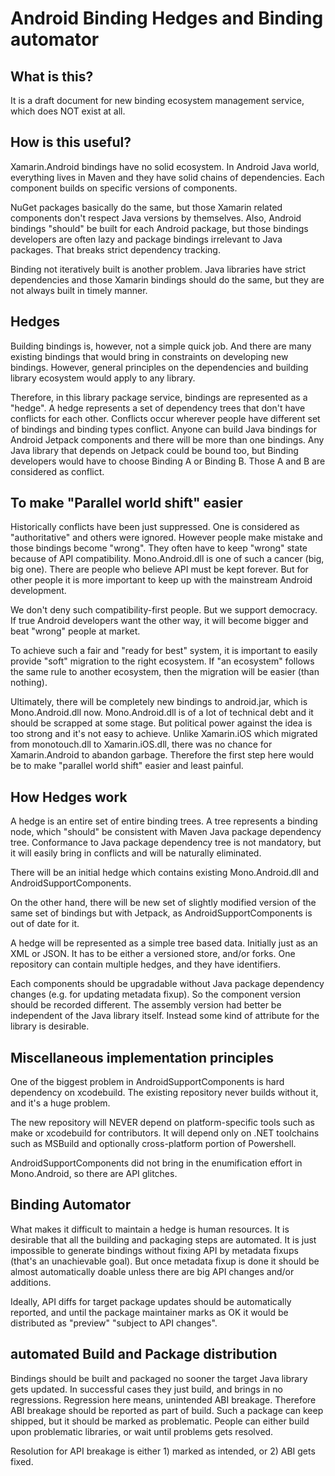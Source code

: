 
# Android Binding Hedges and Binding automator

## What is this?

It is a draft document for new binding ecosystem management service, which does NOT exist at all.

## How is this useful?

Xamarin.Android bindings have no solid ecosystem. In Android Java world, everything lives in Maven and they have solid chains of dependencies. Each component builds on specific versions of components.

NuGet packages basically do the same, but those Xamarin related components don't respect Java versions by themselves.  Also, Android bindings "should" be built for each Android package, but those bindings developers are often lazy and package bindings irrelevant to Java packages. That breaks strict dependency tracking.

Binding not iteratively built is another problem. Java libraries have strict dependencies and those Xamarin bindings should do the same, but they are not always built in timely manner.

## Hedges

Building bindings is, however, not a simple quick job. And there are many existing bindings that would bring in constraints on developing new bindings. However, general principles on the dependencies and building library ecosystem would apply to any library.

Therefore, in this library package service, bindings are represented as a "hedge". A hedge represents a set of dependency trees that don't have conflicts for each other. Conflicts occur wherever people have different set of bindings and binding types conflict. Anyone can build Java bindings for Android Jetpack components and there will be more than one bindings. Any Java library that depends on Jetpack could be bound too, but Binding developers would have to choose Binding A or Binding B. Those A and B are considered as conflict.

## To make "Parallel world shift" easier

Historically conflicts have been just suppressed. One is considered as "authoritative" and others were ignored. However people make mistake and those bindings become "wrong". They often have to keep "wrong" state because of API compatibility. Mono.Android.dll is one of such a cancer (big, big one). There are people who believe API must be kept forever. But for other people it is more important to keep up with the mainstream Android development.

We don't deny such compatibility-first people. But we support democracy. If true Android developers want the other way, it will become bigger and beat "wrong" people at market.

To achieve such a fair and "ready for best" system, it is important to easily provide "soft" migration to the right ecosystem. If "an ecosystem" follows the same rule to another ecosystem, then the migration will be easier (than nothing).

Ultimately, there will be completely new bindings to android.jar, which is Mono.Android.dll now. Mono.Android.dll is of a lot of technical debt and it should be scrapped at some stage. But political power against the idea is too strong and it's not easy to achieve. Unlike Xamarin.iOS which migrated from monotouch.dll to Xamarin.iOS.dll, there was no chance for Xamarin.Android to abandon garbage. Therefore the first step here would be to make "parallel world shift" easier and least painful.

## How Hedges work

A hedge is an entire set of entire binding trees. A tree represents a binding node, which "should" be consistent with Maven Java package dependency tree. Conformance to Java package dependency tree is not mandatory, but it will easily bring in conflicts and will be naturally eliminated.

There will be an initial hedge which contains existing Mono.Android.dll and AndroidSupportComponents.

On the other hand, there will be new set of slightly modified version of the same set of bindings but with Jetpack, as AndroidSupportComponents is out of date for it.

A hedge will be represented as a simple tree based data. Initially just as an XML or JSON. It has to be either a versioned store, and/or forks. One repository can contain multiple hedges, and they have identifiers.

Each components should be upgradable without Java package dependency changes (e.g. for updating metadata fixup). So the component version should be recorded different. The assembly version had better be independent of the Java library itself. Instead some kind of attribute for the library is desirable.

## Miscellaneous implementation principles

One of the biggest problem in AndroidSupportComponents is hard dependency on xcodebuild. The existing repository never builds without it, and it's a huge problem.

The new repository will NEVER depend on platform-specific tools such as make or xcodebuild for contributors. It will depend only on .NET toolchains such as MSBuild and optionally cross-platform portion of Powershell.

AndroidSupportComponents did not bring in the enumification effort in Mono.Android, so there are API glitches.

## Binding Automator

What makes it difficult to maintain a hedge is human resources. It is desirable that all the building and packaging steps are automated. It is just impossible to generate bindings without fixing API by metadata fixups (that's an unachievable goal). But once metadata fixup is done it should be almost automatically doable unless there are big API changes and/or additions.

Ideally, API diffs for target package updates should be automatically reported, and until the package maintainer marks as OK it would be distributed as "preview" "subject to API changes".

## automated Build and Package distribution

Bindings should be built and packaged no sooner the target Java library gets updated. In successful cases they just build, and brings in no regressions. Regression here means, unintended ABI breakage. Therefore ABI breakage should be reported as part of build. Such a package can keep shipped, but it should be marked as problematic. People can either build upon problematic libraries, or wait until problems gets resolved.

Resolution for API breakage is either 1) marked as intended, or 2) ABI gets fixed.


